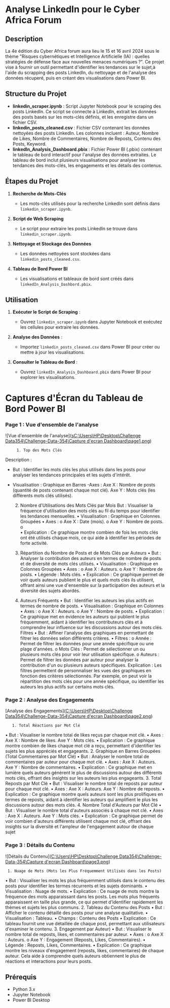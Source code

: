 # Analyse LinkedIn pour le Cyber Africa Forum

## Description

La 4e édition du Cyber Africa forum aura lieu le 15 et 16 avril 2024 sous le 
thème "Risques cybernétiques et Intelligence Artificielle (IA) : quelles stratégies de défense face aux nouvelles menaces numériques ?". 
Ce projet vise à fournir un outil permettant d'identifier les tendances sur le sujet,à l'aide du scrapping des posts LinkedIn, du nettoyage et de l'analyse des données récuperé, puis en créant des visualisations dans Power BI. 

## Structure du Projet

- **linkedin_scraper.ipynb** : Script Jupyter Notebook pour le scraping des posts LinkedIn. Ce script se connecte à LinkedIn, extrait les données des posts basés sur les mots-clés définis, et les enregistre dans un fichier CSV.
- **linkedin_posts_cleaned.csv** : Fichier CSV contenant les données nettoyées des posts LinkedIn. Les colonnes incluent : Auteur, Nombre de Likes, Nombre de Commentaires, Nombre de Reposts, Contenu des Posts, Keyword.
- **linkedIn_Analysis_Dashboard.pbix** : Fichier Power BI (.pbix) contenant le tableau de bord interactif pour l'analyse des données extraites. Le tableau de bord inclut plusieurs visualisations pour analyser les tendances des mots-clés, les engagements et les détails des contenus.


## Étapes du Projet

1. **Recherche de Mots-Clés**
   - Les mots-clés utilisés pour la recherche LinkedIn sont définis dans `linkedin_scraper.ipynb`.

2. **Script de Web Scraping**
   - Le script pour extraire les posts LinkedIn se trouve dans `linkedin_scraper.ipynb`.

3. **Nettoyage et Stockage des Données**
   - Les données nettoyées sont stockées dans `linkedin_posts_cleaned.csv`.

4. **Tableau de Bord Power BI**
   - Les visualisations et tableaux de bord sont créés dans `linkedIn_Analysis_Dashbord.pbix`.



## Utilisation

1. **Exécuter le Script de Scraping** :
   - Ouvrez `linkedin_scraper.ipynb` dans Jupyter Notebook et exécutez les cellules pour extraire les données.

2. **Analyse des Données** :
   - Importez `linkedin_posts_cleaned.csv` dans Power BI pour créer ou mettre à jour les visualisations.

3. **Consulter le Tableau de Bord** :
   - Ouvrez `linkedIn_Analysis_Dashboard.pbix` dans Power BI pour explorer les visualisations.


# Captures d'Écran du Tableau de Bord Power BI

### Page 1 : Vue d'ensemble de l'analyse
![Vue d'ensemble de l'analyse]([sC:\Users\HP\Desktop\Challenge Data354\Challenge-Data-354\Capture d'ecran Dashboard\page1.png](https://github.com/henaornella/Challenge-Data-354/blob/main/Captures%20d'ecran/page1.png))

         1.	Top des Mots Clés 
Description :
   - But : Identifier les mots clés les plus utilisés dans les posts pour analyser les tendances principales et les sujets d'intérêt.
   - Visualisation : Graphique en Barres
   -Axes :
     Axe X : Nombre de posts (quantité de posts contenant chaque mot clé).
     Axe Y : Mots clés (les différents mots clés utilisés).

        2.	Nombre d'Utilisations des Mots Clés par Mois 
But : Visualiser la fréquence d'utilisation des mots clés au fil du temps pour identifier les tendances mensuelles.
•	Visualisation : Graphique en Colonnes Groupées
•	Axes :
o	Axe X : Date (mois).
o	Axe Y : Nombre de posts.
o	
•	Explication : Ce graphique montre combien de fois les mots clés ont été utilisés chaque mois, ce qui aide à identifier les périodes de forte activité.

        3.	 Répartition du Nombre de Posts et de Mots Clés par Auteurs 
•	But : Analyser la contribution des auteurs en termes de nombre de posts et de diversité de mots clés utilisés.
•	Visualisation : Graphique en Colonnes Groupées
•	Axes :
o	Axe X : Auteurs.
o	Axe Y : Nombre de posts.
•	Légende : Mots clés.
•	Explication : Ce graphique permet de voir quels auteurs publient le plus et quels mots clés ils utilisent, offrant ainsi une vue d'ensemble sur la participation des auteurs et la diversité des sujets abordés.
        4.	 Auteurs Fréquents 
•	But : Identifier les auteurs les plus actifs en termes de nombre de posts.
•	Visualisation : Graphique en Colonnes
•	Axes :
o	Axe X : Auteurs.
o	Axe Y : Nombre de posts.
•	Explication : Ce graphique met en évidence les auteurs qui publient le plus fréquemment, aidant à identifier les contributeurs clés et à comprendre leur influence sur les discussions autour des mots clés.
Filtres
•	But : Affiner l'analyse des graphiques en permettant de filtrer les données selon différents critères.
•	Filtres :
o	Année : Permet de filtrer les données pour une année spécifique ou une plage d'années.
o	Mots Clés : Permet de sélectionner un ou plusieurs mots clés pour voir leur utilisation spécifique.
o	Auteurs : Permet de filtrer les données par auteur pour analyser la contribution d'un ou plusieurs auteurs spécifiques.
Explication : Les filtres permettent de personnaliser les vues des graphiques en fonction des critères sélectionnés. Par exemple, on peut voir la répartition des mots clés pour une année spécifique, ou identifier les auteurs les plus actifs sur certains mots clés. 


### Page 2 : Analyse des Engagements
[Analyse des Engagements]([C:\Users\HP\Desktop\Challenge Data354\Challenge-Data-354\Capture d'ecran Dashboard\page2.png](https://github.com/henaornella/Challenge-Data-354/blob/main/Captures%20d'ecran/page2.png))

       1. Total Réactions par Mot Clé
•	But : Visualiser le nombre total de likes reçus par chaque mot clé.
•	Axes :
   Axe X : Nombre de likes.
   Axe Y : Mots clés.
•	Explication : Ce graphique montre combien de likes chaque mot clé a reçu, permettant d'identifier les sujets les plus appréciés et engageants.
      2. Graphique en Barres Groupées (Total Commentaires par Mot Clé)
•	But : Analyser le nombre total de commentaires par auteur pour chaque mot clé.
•	Axes :
   Axe X : Auteurs.
   Axe Y : Nombre de commentaires.
•	Explication : Ce graphique met en lumière quels auteurs génèrent le plus de discussions autour des différents mots clés, offrant des insights sur les auteurs les plus engageants.
      3. Total Reposts par Mot Clé
•	But : Visualiser le nombre total de reposts par auteur pour chaque mot clé.
•	Axes :
   Axe X : Auteurs.
   Axe Y : Nombre de reposts.
•	Explication : Ce graphique montre quels auteurs sont les plus prolifiques en termes de reposts, aidant à identifier les auteurs qui amplifient le plus les discussions autour des mots clés.
4. Nombre Total d'Auteurs par Mot Clé
•	But : Visualiser le nombre total d'auteurs associés à chaque mot clé.
•	Axes :
   Axe X : Auteurs.
   Axe Y : Mots clés.
•	Explication : Ce graphique permet de voir combien d'auteurs différents utilisent chaque mot clé, offrant des insights sur la diversité et l'ampleur de l'engagement autour de chaque sujet



### Page 3 : Détails du Contenu
![Détails du Contenu]([C:\Users\HP\Desktop\Challenge Data354\Challenge-Data-354\Capture d'ecran Dashboard\page3.png](https://github.com/henaornella/Challenge-Data-354/blob/main/Captures%20d'ecran/papier3.png))   

     1.	Nuage de Mots (Mots les Plus Fréquemment Utilisés dans les Posts)
•	But : Visualiser les mots les plus fréquemment utilisés dans le contenu des posts pour identifier les termes récurrents et les sujets dominants.
•	Visualisation : Nuage de mots.
•	Explication : Ce nuage de mots montre la fréquence des mots apparaissant dans les posts. Les mots plus fréquents apparaissent en taille plus grande, ce qui permet d’identifier rapidement les thèmes et sujets les plus communs.
     2.	 Tableau du Contenu des Posts
•	But : Afficher le contenu détaillé des posts pour une analyse qualitative.
•	Visualisation : Tableau.
•	Champs : Contenu des Posts
•	Explication : Ce tableau fournit une vue détaillée de chaque post, permettant aux utilisateurs d'examiner le contenu.
     3.	Engagement par Auteur)
•	But : Visualiser le nombre total de reposts, likes, et commentaires par auteur.
•	Axes :
o	Axe X : Auteurs.
o	Axe Y : Engagement (Reposts, Likes, Commentaires).
•	Légende : Reposts, Likes, Commentaires.
•	Explication : Ce graphique montre les niveaux d'engagement (reposts, likes, commentaires) de chaque auteur. Cela aide à comprendre quels auteurs obtiennent le plus de réactions et interactions pour leurs posts.


## Prérequis

- Python 3.x
- Jupyter Notebook
- Power BI Desktop




 

